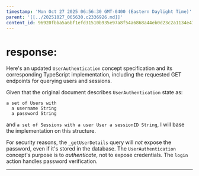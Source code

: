 ```yaml
---
timestamp: 'Mon Oct 27 2025 06:56:30 GMT-0400 (Eastern Daylight Time)'
parent: '[[../20251027_065630.c2336926.md]]'
content_id: 96920fbba5a6bf1efd31510b935e97a8f54a6868a44eb0d23c2a1134e476db9d
---
```


# response:

Here's an updated `UserAuthentication` concept specification and its corresponding TypeScript implementation, including the requested GET endpoints for querying users and sessions.

Given that the original document describes `UserAuthentication` state as:

```
a set of Users with
  a username String
  a password String
```

and `a set of Sessions with a user User a sessionID String`, I will base the implementation on this structure.

For security reasons, the `_getUserDetails` query will *not* expose the password, even if it's stored in the database. The `UserAuthentication` concept's purpose is to *authenticate*, not to expose credentials. The `login` action handles password verification.

***
